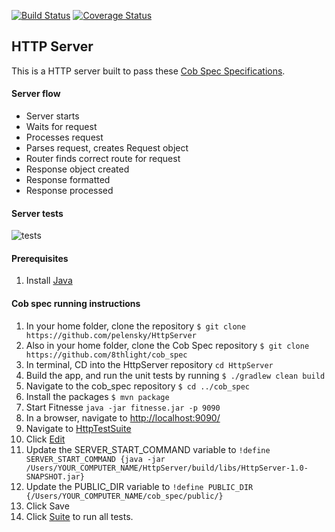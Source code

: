 [![Build Status](https://travis-ci.org/pelensky/HttpServer.svg?branch=master)](https://travis-ci.org/pelensky/HttpServer)
[![Coverage Status](http://coveralls.io/repos/github/pelensky/HttpServer/badge.svg?branch=master)](https://coveralls.io/github/pelensky/HttpServer?branch=master)

## HTTP Server

This is a HTTP server built to pass these [Cob Spec Specifications](https://github.com/8thlight/cob_spec).


#### Server flow
- Server starts
- Waits for request
- Processes request
- Parses request, creates Request object
- Router finds correct route for request
- Response object created
- Response formatted
- Response processed

#### Server tests
![tests](https://i.imgur.com/2T0QVTm.png)

#### Prerequisites 
1. Install [Java](http://www.oracle.com/technetwork/java/javase/downloads/index.html)

#### Cob spec running instructions
1. In your home folder, clone the repository `$ git clone https://github.com/pelensky/HttpServer`
2. Also in your home folder, clone the Cob Spec repository `$ git clone https://github.com/8thlight/cob_spec` 
3. In terminal, CD into the HttpServer repository `cd HttpServer`
4. Build the app, and run the unit tests by running `$ ./gradlew clean build`
5. Navigate to the cob_spec repository `$ cd ../cob_spec`
6. Install the packages `$ mvn package`
7. Start Fitnesse `java -jar fitnesse.jar -p 9090`
8. In a browser, navigate to [http://localhost:9090/](http://localhost:9090/)
9. Navigate to [HttpTestSuite](http://localhost:9090/HttpTestSuite)
10. Click [Edit](http://localhost:9090/HttpTestSuite?edit)
11. Update the SERVER_START_COMMAND variable to `!define SERVER_START_COMMAND {java -jar /Users/YOUR_COMPUTER_NAME/HttpServer/build/libs/HttpServer-1.0-SNAPSHOT.jar}`
12. Update the PUBLIC_DIR variable to `!define PUBLIC_DIR {/Users/YOUR_COMPUTER_NAME/cob_spec/public/}`
13. Click Save
14. Click [Suite](http://localhost:9090/HttpTestSuite?suite) to run all tests.